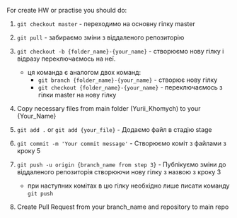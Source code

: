 For create HW or practise you should do:

1. `git checkout master` - переходимо на основну гілку master
2. `git pull` - забираємо зміни з віддаленого репозиторію
3. `git checkout -b {folder_name}-{your_name}` - 
створюємо нову гілку і відразу переключаємось на неї.
    * ця команда є аналогом двох команд:
        * `git branch {folder_name}-{your_name}` - створює нову гілку
        * `git checkout {folder_name}-{your_name}` - переключаємось з гілки master на нову гілку

4.  Copy necessary files from main folder (Yurii_Khomych) to your {Your_Name} 

5. `git add .` or `git add {your_file}` - Додаємо файл в стадію stage
6. `git commit -m 'Your commit message'` - Створюємо коміт з файлами з кроку 5
7. `git push -u origin {branch_name from step 3}` - Публікуємо зміни до 
віддаленого репозиторія створюючи нову гілку з назвою з кроку 3
    * при наступних комітах в цю гілку необхідно лише писати команду 
    `git push`

8. Create Pull Request from your branch_name and repository to main repo
